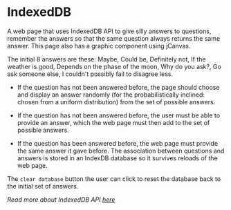 # IndexedDB

A web page that uses IndexedDB API to give silly answers to questions, remember the answers so that the same question always returns the same answer. This page also has a graphic component using jCanvas.

The initial 8 answers are these: Maybe, Could be, Definitely not, If the weather is good, Depends on the phase of the moon, Why do you ask?, Go ask someone else, I couldn't possibly fail to disagree less.

- If the question has not been answered before, the page should choose and display an answer randomly (for the probabilistically inclined: chosen from a uniform distribution) from the set of possible answers.

- If the question has not been answered before, the user must be able to provide an answer, which the web page must then add to the set of possible answers.

- If the question has been answered before, the web page must provide the same answer it gave before. The association between questions and answers is stored in an IndexDB database so it survives reloads of the web page.

The `clear database` button the user can click to reset the database back to the initial set of answers.

*Read more about IndexedDB API [here](https://developers.google.com/web/ilt/pwa/working-with-indexeddb)*
